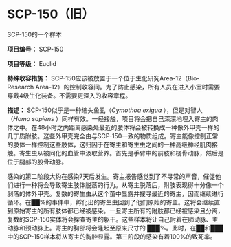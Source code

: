 # SCP-150（旧）
                        



SCP-150的一个样本



**项目编号：** SCP-150

**项目等级：** Euclid

**特殊收容措施：** SCP-150应该被放置于一个位于生化研究Area-12（Bio-Research Area-12）的控制收容间。为了防止感染，所有人员在进入小室时需要穿戴4级生化装备。不需要更深入的收容章程。

**描述：** SCP-150似乎是一种缩头鱼虱（*Cymothoa exigua* ），但是对智人（*Homo sapiens* ）同样有效。一经接触，项目将会把自己深深地埋入寄主的肉体之中。在48小时之内距离感染处最近的肢体将会被转换成一种像外甲壳一样的几丁质附肢。这些外甲壳完全由与SCP-150一致的物质组成。寄主能像控制正常的肢体一样控制这些肢体，这归因于在寄主和寄生虫之间的一种高级神经肌肉接触。寄生虫从被同化的血管中汲取营养。首先是手臂中的前肢和桡骨动脉，然后是位于腿部的股骨动脉。

感染的第二阶段大约在感染7天后发生。寄主报告感觉到了不寻常的声音，催促他们进行一种将会导致寄生肢体脱落的行为。从寄主脱落后，附肢表现得十分像一个剥落的体外甲壳。复数的寄生虫从这个茧中显露并搜寻最近的寄主，因而继续进行循环。在██%的事件中，孵化出的寄生虫回到了他们原始的寄主。这将会继续直到原始寄主的所有肢体都已经被感染。一旦寄主所有的附肢都已经被感染且分离，复数的SCP-150实体将会探查寄主的躯干。这些样本将让自己附着在肺动脉、主动脉和颈动脉上。寄主的胸部将会隆起至原来尺寸的 ███%。此时，在██和███中的SCP-150样本将从寄主的胸腔显露。第三阶段的感染有着100%的致死率。


                    